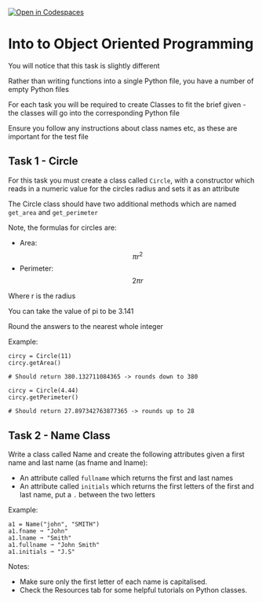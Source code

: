 [![Open in Codespaces](https://classroom.github.com/assets/launch-codespace-2972f46106e565e64193e422d61a12cf1da4916b45550586e14ef0a7c637dd04.svg)](https://classroom.github.com/open-in-codespaces?assignment_repo_id=17010784)
# Into to Object Oriented Programming

You will notice that this task is slightly different

Rather than writing functions into a single Python file, you have a number of empty Python files

For each task you will be required to create Classes to fit the brief given - the classes will go into the corresponding Python file

Ensure you follow any instructions about class names etc, as these are important for the test file

## Task 1 - Circle
For this task you must create a class called `Circle`, with a constructor which reads in a numeric value for the circles radius and sets it as an attribute

The Circle class should have two additional methods which are named `get_area` and `get_perimeter`

Note, the formulas for circles are:

* Area: $$ \pi r^2 $$
* Perimeter: $$ 2\pi r $$

Where r is the radius

You can take the value of pi to be 3.141

Round the answers to the nearest whole integer

Example:
```
circy = Circle(11)
circy.getArea()

# Should return 380.132711084365 -> rounds down to 380

circy = Circle(4.44)
circy.getPerimeter()

# Should return 27.897342763877365 -> rounds up to 28
```

## Task 2 - Name Class

Write a class called Name and create the following attributes given a first name and last name (as fname and lname):
* An attribute called `fullname` which returns the first and last names
* An attribute called `initials` which returns the first letters of the first and last name, put a `.` between the two letters

Example:

```
a1 = Name("john", "SMITH")
a1.fname ➞ "John"
a1.lname ➞ "Smith"
a1.fullname ➞ "John Smith"
a1.initials ➞ "J.S"
```

Notes:
* Make sure only the first letter of each name is capitalised.
* Check the Resources tab for some helpful tutorials on Python classes.